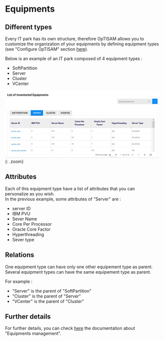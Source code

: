 <link rel="stylesheet" href="../../../../css/enlargeImage.css" />

# Equipments

## Different types 

Every IT park has its own structure, therefore OpTISAM allows you to customize the organization of your equipments by defining equipment types (see "Configure OpTISAM" section [here](../../../configure/createEquipmentTypes)).  

Below is an example of an IT park composed of 4 equipment types :  

- SoftPartition   
- Server  
- Cluster  
- VCenter   
   

![select APM](../../../img/exploring/structure/equipments.jpg){: .zoom}

## Attributes

Each of this equipment type have a list of attributes that you can personalize as you wish.  
In the previous example, some attributes of "Server" are :  
- server ID
- IBM PVU 
- Sever Name
- Core Per Processor
- Oracle Core Factor
- Hyperthreading
- Sever type

## Relations

One equipment type can have only one other equipement type as parent.  
Several equipment types can have the same equipement type as parent.  

For example :  
- "Server" is the parent of "SoftPartition"  
- "Cluster" is the parent of "Server"  
- "VCenter" is the parent of "Cluster"   

## Further details

For further details, you can check [here](../../../managing/equipmentsManagement) the documentation about "Equipments management".

<script src="../../../../js/zoomImage.js"></script>